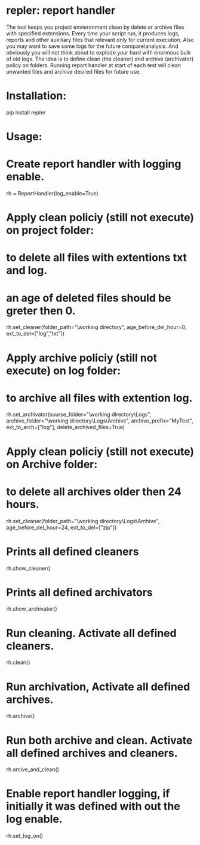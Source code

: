 # repler: report handler

The tool keeps you project envieronment clean by delete or archive files with specified extensions.
Every time your script run, it produces logs, reports and other auxiliary files
that relevant only for current execution.
Also you may want to save some logs for the future compare\analysis.
And obviously you will not think about to explode your hard with enormous bulk of old logs.
The idea is to define clean (the cleaner) and archive (archivator) policy on folders.
Running report handler at start of each test will clean unwanted files and
archive desired files for future use.

# Installation:
pip install repler

# Usage:

# Create report handler with logging enable.
rh = ReportHandler(log_enable=True)

# Apply clean policiy (still not execute) on project folder:
# to delete all files with extentions txt and log.
# an age of deleted files should be greter then 0.
rh.set_cleaner(folder_path="\working directory",
               age_before_del_hour=0,
               ext_to_del=["log","txt"])

# Apply archive policiy (still not execute) on log folder:
# to archive all files with extention log.
rh.set_archivator(sourse_folder="\working directory\Logs",
                  archive_folder="\working directory\Logs\Archive",
                  archive_prefix="MyTest",
                  ext_to_arch=["log"],
                  delete_archived_files=True)

# Apply clean policiy (still not execute) on Archive folder:
# to delete all archives older then 24 hours.
rh.set_cleaner(folder_path="\working directory\Logs\Archive",
               age_before_del_hour=24,
               ext_to_del=["zip"])

# Prints all defined cleaners
rh.show_cleaner()

# Prints all defined archivators
rh.show_archivator()

# Run cleaning. Activate all defined cleaners.
rh.clean()

# Run archivation, Activate all defined archives.
rh.archive()

# Run both archive and clean. Activate all defined archives and cleaners.
rh.arcive_and_clean()

# Enable report handler logging, if initially it was defined with out the log enable.
rh.set_log_on()


